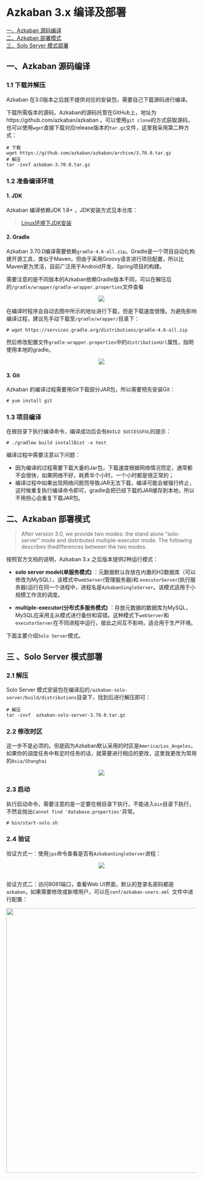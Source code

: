 # Azkaban 3.x 编译及部署

<nav>
<a href="#一Azkaban-源码编译">一、Azkaban 源码编译</a><br/>
<a href="#二Azkaban-部署模式">二、Azkaban 部署模式</a><br/>
<a href="#三-Solo-Server-模式部署">三、Solo Server 模式部署</a><br/>
</nav>



## 一、Azkaban 源码编译

### 1.1 下载并解压

Azkaban 在3.0版本之后就不提供对应的安装包，需要自己下载源码进行编译。

下载所需版本的源码，Azkaban的源码托管在GitHub上，地址为https://github.com/azkaban/azkaban 。可以使用`git clone`的方式获取源码，也可以使用`wget`直接下载对应release版本的`tar.gz`文件，这里我采用第二种方式：

```shell
# 下载
wget https://github.com/azkaban/azkaban/archive/3.70.0.tar.gz
# 解压
tar -zxvf azkaban-3.70.0.tar.gz
```

### 1.2 准备编译环境

#### 1. JDK

Azkaban 编译依赖JDK 1.8+ ，JDK安装方式见本仓库：

> [Linux环境下JDK安装](https://github.com/heibaiying/BigData-Notes/blob/master/notes/installation/Linux下JDK安装.md)

#### 2. Gradle

Azkaban 3.70.0编译需要依赖`gradle-4.6-all.zip`。Gradle是一个项目自动化构建开源工具，类似于Maven，但由于采用Groovy语言进行项目配置，所以比Maven更为灵活，目前广泛用于Android开发、Spring项目的构建。

需要注意的是不同版本的Azkaban依赖Gradle版本不同，可以在解压后的`/gradle/wrapper/gradle-wrapper.properties`文件查看

<div align="center"> <img  src="https://github.com/heibaiying/BigData-Notes/blob/master/pictures/azkaban-gradle-wrapper.png"/> </div>

在编译时程序会自动去图中所示的地址进行下载，但是下载速度很慢。为避免影响编译过程，建议先手动下载至`/gradle/wrapper/`目录下：

```shell
# wget https://services.gradle.org/distributions/gradle-4.6-all.zip
```

然后修改配置文件`gradle-wrapper.properties`中的`distributionUrl`属性，指明使用本地的gradle。

<div align="center"> <img  src="https://github.com/heibaiying/BigData-Notes/blob/master/pictures/azkaban-gradle-wrapper-2.png"/> </div>

#### 3. Git

Azkaban 的编译过程需要用Git下载部分JAR包，所以需要预先安装Git：

```shell
# yum install git
```

### 1.3 项目编译

在根目录下执行编译命令，编译成功后会有`BUILD SUCCESSFUL`的提示：

```shell
# ./gradlew build installDist -x test
```

编译过程中需要注意以下问题：

+ 因为编译的过程需要下载大量的Jar包，下载速度根据网络情况而定，通常都不会很快，如果网络不好，耗费半个小时，一个小时都是很正常的；
+ 编译过程中如果出现网络问题而导致JAR无法下载，编译可能会被强行终止，这时候重复执行编译命令即可，gradle会把已经下载的JAR缓存到本地，所以不用担心会重复下载JAR包。



## 二、Azkaban 部署模式

>After version 3.0, we provide two modes: the stand alone “solo-server” mode and distributed multiple-executor mode. The following describes thedifferences between the two modes.

按照官方文档的说明，Azkaban 3.x 之后版本提供2种运行模式：

+ **solo server model(单服务模式)** ：元数据默认存放在内置的H2数据库（可以修改为MySQL），该模式中`webServer`(管理服务器)和 `executorServer`(执行服务器)运行在同一个进程中，进程名是`AzkabanSingleServer`。该模式适用于小规模工作流的调度。
- **multiple-executor(分布式多服务模式)** ：存放元数据的数据库为MySQL，MySQL应采用主从模式进行备份和容错。这种模式下`webServer`和`executorServer`在不同进程中运行，彼此之间互不影响，适合用于生产环境。

下面主要介绍`Solo Server`模式。



## 三 、Solo Server 模式部署

### 2.1  解压

Solo Server 模式安装包在编译后的`/azkaban-solo-server/build/distributions`目录下，找到后进行解压即可：

```shell
# 解压
tar -zxvf  azkaban-solo-server-3.70.0.tar.gz
```

### 2.2 修改时区

这一步不是必须的。但是因为Azkaban默认采用的时区是`America/Los_Angeles`，如果你的调度任务中有定时任务的话，就需要进行相应的更改，这里我更改为常用的`Asia/Shanghai`

<div align="center"> <img  src="https://github.com/heibaiying/BigData-Notes/blob/master/pictures/azkaban-setting.png"/> </div>

### 2.3 启动

执行启动命令，需要注意的是一定要在根目录下执行，不能进入`bin`目录下执行，不然会抛出`Cannot find 'database.properties'`异常。

```shell
# bin/start-solo.sh
```

### 2.4 验证

验证方式一：使用`jps`命令查看是否有`AzkabanSingleServer`进程：

<div align="center"> <img  src="https://github.com/heibaiying/BigData-Notes/blob/master/pictures/akaban-jps.png"/> </div>

<br/>

验证方式二：访问8081端口，查看Web UI界面，默认的登录名密码都是`azkaban`，如果需要修改或新增用户，可以在`conf/azkaban-users.xml `文件中进行配置：

<div align="center"> <img width="700px" src="https://github.com/heibaiying/BigData-Notes/blob/master/pictures/azkaban-web-ui.png"/> </div>



